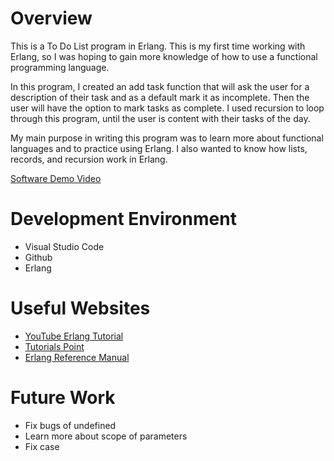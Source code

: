 # Overview

This is a To Do List program in Erlang. This is my first time working with Erlang, so I was hoping to gain more knowledge of how to use a functional programming language. 

In this program, I created an add task function that will ask the user for a description of their task and as a default mark it as incomplete. Then the user will have the option to mark tasks as complete. I used recursion to loop through this program, until the user is content with their tasks of the day. 

My main purpose in writing this program was to learn more about functional languages and to practice using Erlang. I also wanted to know how lists, records, and recursion work in Erlang. 

[Software Demo Video](https://youtu.be/8nKVkCj4vJE)

# Development Environment

* Visual Studio Code
* Github 
* Erlang 

# Useful Websites

* [YouTube Erlang Tutorial](https://youtu.be/IEhwc2q1zG4)
* [Tutorials Point](https://www.tutorialspoint.com/erlang/erlang_lists.htm)
* [Erlang Reference Manual](https://www.erlang.org/doc/reference_manual/records.html#updating-records)

# Future Work

* Fix bugs of undefined
* Learn more about scope of parameters
* Fix case
